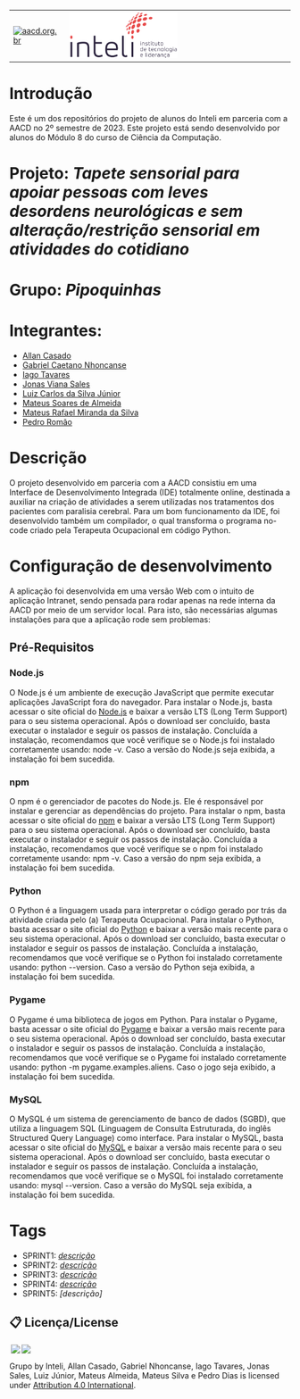 <table>
<tr>
<td>
<a href= "https://aacd.org.br/"><img src="https://aacd.org.br/wp-content/uploads/2019/10/logo-footer.jpg" alt="aacd.org.br" border="0" width="60%"></a>
</td>
<td><a href= "https://www.inteli.edu.br/"><img src="./inteli-logo.png" alt="Inteli - Instituto de Tecnologia e Liderança" border="0" width="50%"></a>
</td>
</tr>
</table>

# Introdução

Este é um dos repositórios do projeto de alunos do Inteli em parceria com a AACD no 2º semestre de 2023. Este projeto está sendo desenvolvido por alunos do Módulo 8 do curso de Ciência da Computação.

# Projeto: *Tapete sensorial para apoiar pessoas com leves desordens neurológicas e sem alteração/restrição sensorial em atividades do cotidiano*

# Grupo: *Pipoquinhas*

# Integrantes:

* [Allan Casado](https://www.linkedin.com/in/allan-casado-6339a9177/)
* [Gabriel Caetano Nhoncanse](https://www.linkedin.com/in/gabrielnhoncanse/)
* [Iago Tavares](https://www.linkedin.com/in/iago-tavares-b10244149/)
* [Jonas Viana Sales](https://www.linkedin.com/in/jonas-viana-sales/)
* [Luiz Carlos da Silva Júnior](https://www.linkedin.com/in/luizcarlospsj20/)
* [Mateus Soares de Almeida](https://www.linkedin.com/in/mateussda/)
* [Mateus Rafael Miranda da Silva](https://www.linkedin.com/in/mateus-rmiranda/)
* [Pedro Romão](https://www.linkedin.com/in/pedro-romão-734b4920a/)

# Descrição

O projeto desenvolvido em parceria com a AACD consistiu em uma Interface de Desenvolvimento Integrada (IDE) totalmente online, destinada a auxiliar na criação de atividades a serem utilizadas nos tratamentos dos pacientes com paralisia cerebral. Para um bom funcionamento da IDE, foi desenvolvido também um compilador, o qual transforma o programa no-code criado pela Terapeuta Ocupacional em código Python.

# Configuração de desenvolvimento

A aplicação foi desenvolvida em uma versão Web com o intuito de aplicação Intranet, sendo pensada para rodar apenas na rede interna da AACD por meio de um servidor local. Para isto, são necessárias algumas instalações para que a aplicação rode sem problemas:

## Pré-Requisitos
### Node.js
O Node.js é um ambiente de execução JavaScript que permite executar aplicações JavaScript fora do navegador. Para instalar o Node.js, basta acessar o site oficial do [Node.js](https://nodejs.org/en/) e baixar a versão LTS (Long Term Support) para o seu sistema operacional. Após o download ser concluído, basta executar o instalador e seguir os passos de instalação.
Concluída a instalação, recomendamos que você verifique se o Node.js foi instalado corretamente usando: node -v. Caso a versão do Node.js seja exibida, a instalação foi bem sucedida.

### npm
O npm é o gerenciador de pacotes do Node.js. Ele é responsável por instalar e gerenciar as dependências do projeto. Para instalar o npm, basta acessar o site oficial do [npm](https://www.npmjs.com/get-npm) e baixar a versão LTS (Long Term Support) para o seu sistema operacional. Após o download ser concluído, basta executar o instalador e seguir os passos de instalação.
Concluída a instalação, recomendamos que você verifique se o npm foi instalado corretamente usando: npm -v. Caso a versão do npm seja exibida, a instalação foi bem sucedida.

### Python
O Python é a linguagem usada para interpretar o código gerado por trás da atividade criada pelo (a) Terapeuta Ocupacional. Para instalar o Python, basta acessar o site oficial do [Python](https://www.python.org/downloads/) e baixar a versão mais recente para o seu sistema operacional. Após o download ser concluído, basta executar o instalador e seguir os passos de instalação.
Concluída a instalação, recomendamos que você verifique se o Python foi instalado corretamente usando: python --version. Caso a versão do Python seja exibida, a instalação foi bem sucedida.

### Pygame
O Pygame é uma biblioteca de jogos em Python. Para instalar o Pygame, basta acessar o site oficial do [Pygame](https://www.pygame.org/wiki/GettingStarted) e baixar a versão mais recente para o seu sistema operacional. Após o download ser concluído, basta executar o instalador e seguir os passos de instalação.
Concluída a instalação, recomendamos que você verifique se o Pygame foi instalado corretamente usando: python -m pygame.examples.aliens. Caso o jogo seja exibido, a instalação foi bem sucedida.

### MySQL
O MySQL é um sistema de gerenciamento de banco de dados (SGBD), que utiliza a linguagem SQL (Linguagem de Consulta Estruturada, do inglês Structured Query Language) como interface. Para instalar o MySQL, basta acessar o site oficial do [MySQL](https://www.mysql.com/downloads/) e baixar a versão mais recente para o seu sistema operacional. Após o download ser concluído, basta executar o instalador e seguir os passos de instalação.
Concluída a instalação, recomendamos que você verifique se o MySQL foi instalado corretamente usando: mysql --version. Caso a versão do MySQL seja exibida, a instalação foi bem sucedida.

# Tags

* SPRINT1: *[descrição](https://github.com/2023M8T1Inteli/grupo1/releases/tag/Sprint1)*
* SPRINT2: *[descrição](https://github.com/2023M8T1Inteli/grupo1/releases/tag/Sprint2)*
* SPRINT3: *[descrição](https://github.com/2023M8T1Inteli/grupo1/releases/tag/Sprint3)*
* SPRINT4: *[descrição](https://github.com/2023M8T1Inteli/grupo1/releases/tag/Sprint4)*
* SPRINT5: *[descrição]*

## 📋 Licença/License

<img style="height:22px!important;margin-left:3px;vertical-align:text-bottom;" src="https://mirrors.creativecommons.org/presskit/icons/cc.svg?ref=chooser-v1"><img style="height:22px!important;margin-left:3px;vertical-align:text-bottom;" src="https://mirrors.creativecommons.org/presskit/icons/by.svg?ref=chooser-v1"><p xmlns:cc="http://creativecommons.org/ns#" xmlns:dct="http://purl.org/dc/terms/">

<a property="dct:title" rel="cc:attributionURL">Grupo</a> by <a rel="cc:attributionURL dct:creator" property="cc:attributionName">Inteli, Allan Casado, Gabriel Nhoncanse, Iago Tavares, Jonas Sales, Luiz Júnior, Mateus Almeida, Mateus Silva e Pedro Dias </a> is licensed under <a href="https://creativecommons.org/licenses/by/4.0/?ref=chooser-v1" rel="license noopener noreferrer" style="display:inline-block;">Attribution 4.0 International</a>.</p>
